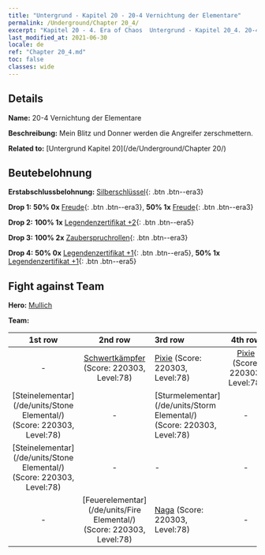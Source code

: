 ```yaml
---
title: "Untergrund - Kapitel 20 - 20-4 Vernichtung der Elementare"
permalink: /Underground/Chapter 20_4/
excerpt: "Kapitel 20 - 4. Era of Chaos  Untergrund - Kapitel 20_4. 20-4 Vernichtung der Elementare"
last_modified_at: 2021-06-30
locale: de
ref: "Chapter 20_4.md"
toc: false
classes: wide
---
```


## Details

 **Name:** 20-4 Vernichtung der Elementare

 **Beschreibung:** Mein Blitz und Donner werden die Angreifer zerschmettern.

 **Related to:** [Untergrund Kapitel 20](/de/Underground/Chapter 20/)

## Beutebelohnung

 **Erstabschlussbelohnung:** [Silberschlüssel](/ItemsDE/con_693/){: .btn .btn--era3}

 **Drop 1:** **50% 0x** [Freude](/ItemsDE/her_424/){: .btn .btn--era3}, **50% 1x** [Freude](/ItemsDE/her_424/){: .btn .btn--era3}

 **Drop 2:** **100% 1x** [Legendenzertifikat +2](/ItemsDE/mat_81/){: .btn .btn--era5}

 **Drop 3:** **100% 2x** [Zauberspruchrollen](/ItemsDE/con_694/){: .btn .btn--era3}

 **Drop 4:** **50% 0x** [Legendenzertifikat +1](/ItemsDE/mat_74/){: .btn .btn--era5}, **50% 1x** [Legendenzertifikat +1](/ItemsDE/mat_74/){: .btn .btn--era5}


## Fight against Team
 **Hero:** [Mullich](/de/heroes/Mullich/)

 **Team:**


  | 1st row | 2nd row | 3rd row | 4th row |
  |:----:|:----:|:----|:----:|
  | - | [Schwertkämpfer](/de/units/Swordsman/) (Score: 220303, Level:78)  | [Pixie](/de/units/Sprite/) (Score: 220303, Level:78)  | [Pixie](/de/units/Sprite/) (Score: 220303, Level:78)  |
  | [Steinelementar](/de/units/Stone Elemental/) (Score: 220303, Level:78)  | - | [Sturmelementar](/de/units/Storm Elemental/) (Score: 220303, Level:78)  | - |
  | [Steinelementar](/de/units/Stone Elemental/) (Score: 220303, Level:78)  | - | - | - |
  | - | [Feuerelementar](/de/units/Fire Elemental/) (Score: 220303, Level:78)  | [Naga](/de/units/Naga/) (Score: 220303, Level:78)  | - |


